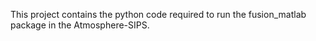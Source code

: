 This project contains the python code required to run the fusion_matlab package in the Atmosphere-SIPS.